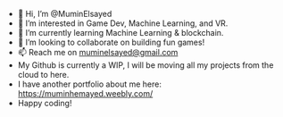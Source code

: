 - 👋 Hi, I’m @MuminElsayed
- 👀 I’m interested in Game Dev, Machine Learning, and VR.
- 🌱 I’m currently learning Machine Learning & blockchain.
- 💞️ I’m looking to collaborate on building fun games!
- 📫 Reach me on muminelsayed@gmail.com
- My Github is currently a WIP, I will be moving all my projects from the cloud to here.
- I have another portfolio about me here: https://muminhemayed.weebly.com/
- Happy coding!

<!---
MuminElsayed/MuminElsayed is a ✨ special ✨ repository because its `README.md` (this file) appears on your GitHub profile.
You can click the Preview link to take a look at your changes.
--->
